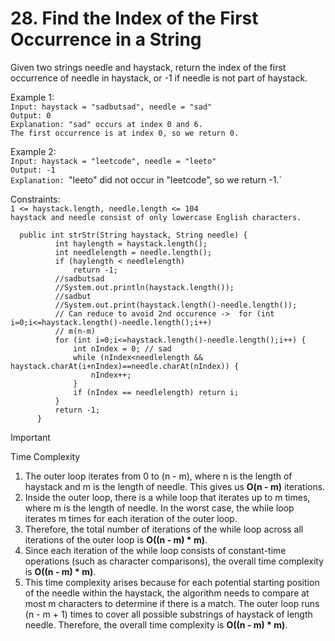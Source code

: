 # 28. Find the Index of the First Occurrence in a String
Given two strings needle and haystack, return the index of the first occurrence of needle in haystack, or -1 if needle is not part of haystack.

 

Example 1:</br>
`Input: haystack = "sadbutsad", needle = "sad"`</br>
`Output: 0`</br>
`Explanation: "sad" occurs at index 0 and 6.`</br>
`The first occurrence is at index 0, so we return 0.`</br>

Example 2:</br>
`Input: haystack = "leetcode", needle = "leeto"`</br>
`Output: -1`</br>
`Explanation: `"leeto" did not occur in "leetcode", so we return -1.`</br>
 

Constraints:</br>
`1 <= haystack.length, needle.length <= 104`</br>
`haystack and needle consist of only lowercase English characters.`</br>

      public int strStr(String haystack, String needle) {
              int haylength = haystack.length();
              int needlelength = needle.length();       
              if (haylength < needlelength)
                  return -1;
              //sadbutsad
              //System.out.println(haystack.length()); 
              //sadbut
              //System.out.print(haystack.length()-needle.length());
              // Can reduce to avoid 2nd occurence ->  for (int i=0;i<=haystack.length()-needle.length();i++)
              // m(n-m)
              for (int i=0;i<=haystack.length()-needle.length();i++) {  
                  int nIndex = 0; // sad          
                  while (nIndex<needlelength && haystack.charAt(i+nIndex)==needle.charAt(nIndex)) {
                      nIndex++; 
                  }
                  if (nIndex == needlelength) return i;
              }
              return -1;
          }

> [!IMPORTANT]
> Time Complexity
1. The outer loop iterates from 0 to (n - m), where n is the length of haystack and m is the length of needle. This gives us **O(n - m)** iterations.
2. Inside the outer loop, there is a while loop that iterates up to m times, where m is the length of needle. In the worst case, the while loop iterates m times for each iteration of the outer loop.
3. Therefore, the total number of iterations of the while loop across all iterations of the outer loop is **O((n - m) * m)**.
4. Since each iteration of the while loop consists of constant-time operations (such as character comparisons), the overall time complexity is **O((n - m) * m)**.
5. This time complexity arises because for each potential starting position of the needle within the haystack, the algorithm needs to compare at most m characters to determine if there is a match. The outer loop runs (n - m + 1) times to cover all possible substrings of haystack of length needle. Therefore, the overall time complexity is **O((n - m) * m)**.
